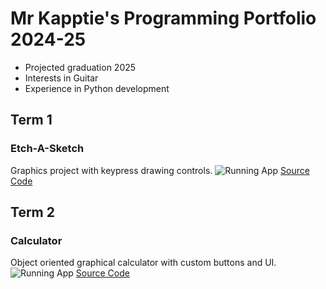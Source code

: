 # Mr Kapptie's Programming Portfolio 2024-25
* Projected graduation 2025
* Interests in Guitar
* Experience in Python development

## Term 1
### Etch-A-Sketch
Graphics project with keypress drawing controls.
![Running App]()
[Source Code]()

## Term 2
### Calculator 
Object oriented graphical calculator with custom buttons and UI.
![Running App]()
[Source Code]()
